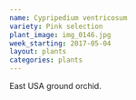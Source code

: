 ```yaml
---
name: Cypripedium ventricosum
variety: Pink selection
plant_image: img_0146.jpg
week_starting: 2017-05-04
layout: plants 
categories: plants 
---
```

East USA ground orchid.